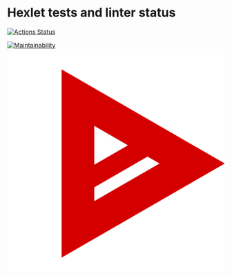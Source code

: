 # Hexlet tests and linter status

[![Actions Status](https://github.com/asdx278/frontend-project-44/workflows/hexlet-check/badge.svg)](https://github.com/asdx278/frontend-project-44/actions)

[![Maintainability](https://api.codeclimate.com/v1/badges/eeac138c097a5fe9472d/maintainability)](https://codeclimate.com/github/asdx278/frontend-project-44/maintainability)

[![Asciinema](https://github.com/asciinema/asciinema-logo/blob/master/logo-red.svg)](https://asciinema.org/a/ajoJJTjjE9QVaT2yXnOcaGlt7)

